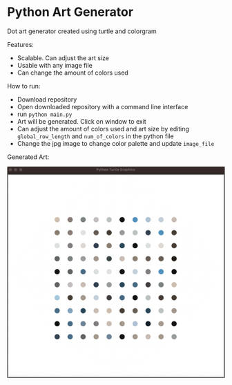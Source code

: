 # Python Art Generator

Dot art generator created using turtle and colorgram
 
Features:
- Scalable. Can adjust the art size
- Usable with any image file
- Can change the amount of colors used

How to run:
- Download repository
- Open downloaded repository with a command line interface
- run `python main.py`
- Art will be generated. Click on window to exit
- Can adjust the amount of colors used and art size by editing `global_row_length` and `num_of_colors` in the python file
- Change the jpg image to change color palette and update `image_file`

Generated Art:

![alt text](https://github.com/J0K3Rn/Python-Art-Generator/blob/main/screenshots/output.png?raw=true) 